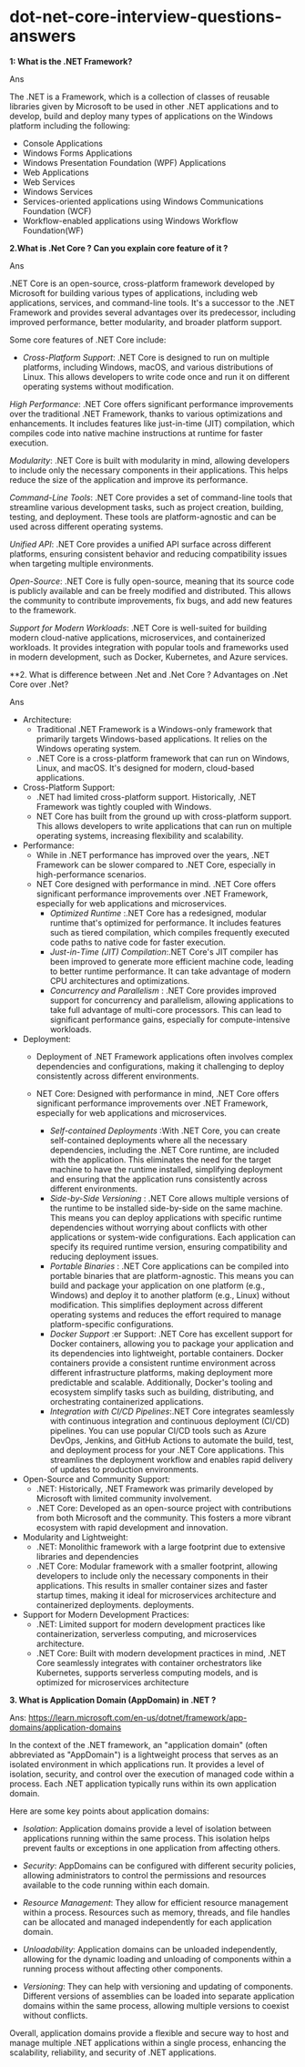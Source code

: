 # dot-net-core-interview-questions-answers

**1: What is the .NET Framework?**

Ans

The .NET is a Framework, which is a collection of classes of reusable libraries given by Microsoft to be used in other .NET applications and to develop, build and deploy many types of applications on the Windows platform including the following:

- Console Applications
- Windows Forms Applications
- Windows Presentation Foundation (WPF) Applications
- Web Applications
- Web Services
- Windows Services
- Services-oriented applications using Windows Communications Foundation (WCF)
- Workflow-enabled applications using Windows Workflow Foundation(WF)

**2.What is .Net Core ? Can you explain core feature of it ?**

Ans

.NET Core is an open-source, cross-platform framework developed by Microsoft for building various types of applications, including web applications, services, and command-line tools. It's a successor to the .NET Framework and provides several advantages over its predecessor, including improved performance, better modularity, and broader platform support.

Some core features of .NET Core include:

- _Cross-Platform_ _Support_: .NET Core is designed to run on multiple platforms, including Windows, macOS, and various distributions of Linux. This allows developers to write code once and run it on different operating systems without modification.

_High_ _Performance_: .NET Core offers significant performance improvements over the traditional .NET Framework, thanks to various optimizations and enhancements. It includes features like just-in-time (JIT) compilation, which compiles code into native machine instructions at runtime for faster execution.

_Modularity_: .NET Core is built with modularity in mind, allowing developers to include only the necessary components in their applications. This helps reduce the size of the application and improve its performance.

_Command-Line_ _Tools_: .NET Core provides a set of command-line tools that streamline various development tasks, such as project creation, building, testing, and deployment. These tools are platform-agnostic and can be used across different operating systems.

_Unified_ _API_: .NET Core provides a unified API surface across different platforms, ensuring consistent behavior and reducing compatibility issues when targeting multiple environments.

_Open-Source_: .NET Core is fully open-source, meaning that its source code is publicly available and can be freely modified and distributed. This allows the community to contribute improvements, fix bugs, and add new features to the framework.

_Support_ _for_ _Modern_ _Workloads_: .NET Core is well-suited for building modern cloud-native applications, microservices, and containerized workloads. It provides integration with popular tools and frameworks used in modern development, such as Docker, Kubernetes, and Azure services.


**2. What is difference between .Net and .Net Core ? Advantages on .Net Core over .Net? 

Ans
- Architecture:
    - Traditional .NET Framework is a Windows-only framework that primarily targets Windows-based applications. It relies on the Windows operating system.
    - .NET Core is a cross-platform framework that can run on Windows, Linux, and macOS. It's designed for modern, cloud-based applications.
- Cross-Platform Support:
    - .NET had limited cross-platform support. Historically, .NET Framework was tightly coupled with Windows.
    - NET Core has built from the ground up with cross-platform support. This allows developers to write applications that can run on multiple operating systems, increasing flexibility and scalability.
- Performance:
    - While in .NET performance has improved over the years, .NET Framework can be slower compared to .NET Core, especially in high-performance scenarios.
    - NET Core designed with performance in mind. .NET Core offers significant performance improvements over .NET Framework, especially for web applications and microservices.
        - _Optimized_ _Runtime_ :.NET Core has a redesigned, modular runtime that's optimized for performance. It includes features such as tiered compilation, which compiles frequently executed code paths to native code for faster execution.
        - _Just_-_in_-_Time_ _(JIT)_ _Compilation_:.NET Core's JIT compiler has been improved to generate more efficient machine code, leading to better runtime performance. It can take advantage of modern CPU architectures and optimizations.
        - _Concurrency_ _and_ _Parallelism_ : .NET Core provides improved support for concurrency and parallelism, allowing applications to take full advantage of multi-core processors. This can lead to significant performance gains, especially for compute-intensive workloads.
- Deployment:
    - Deployment of .NET Framework applications often involves complex dependencies and configurations, making it challenging to deploy consistently across different environments.
    - NET Core: Designed with performance in mind, .NET Core offers significant performance improvements over .NET Framework, especially for web applications and microservices.

        - _Self-contained_ _Deployments_ :With .NET Core, you can create self-contained deployments where all the necessary dependencies, including the .NET Core runtime, are included with the application. This eliminates the need for the target machine to have the runtime installed, simplifying deployment and ensuring that the application runs consistently across different environments.
        - _Side-by-Side_ _Versioning_ : .NET Core allows multiple versions of the runtime to be installed side-by-side on the same machine. This means you can deploy applications with specific runtime dependencies without worrying about conflicts with other applications or system-wide configurations. Each application can specify its required runtime version, ensuring compatibility and reducing deployment issues.
        - _Portable_ _Binaries_ : .NET Core applications can be compiled into portable binaries that are platform-agnostic. This means you can build and package your application on one platform (e.g., Windows) and deploy it to another platform (e.g., Linux) without modification. This simplifies deployment across different operating systems and reduces the effort required to manage platform-specific configurations.
        - _Docker_ _Support_ :er Support: .NET Core has excellent support for Docker containers, allowing you to package your application and its dependencies into lightweight, portable containers. Docker containers provide a consistent runtime environment across different infrastructure platforms, making deployment more predictable and scalable. Additionally, Docker's tooling and ecosystem simplify tasks such as building, distributing, and orchestrating containerized applications.
        - _Integration_ _with_ _CI/CD_ _Pipelines_:.NET Core integrates seamlessly with continuous integration and continuous deployment (CI/CD) pipelines. You can use popular CI/CD tools such as Azure DevOps, Jenkins, and GitHub Actions to automate the build, test, and deployment process for your .NET Core applications. This streamlines the deployment workflow and enables rapid delivery of updates to production environments.
- Open-Source and Community Support:
    - .NET: Historically, .NET Framework was primarily developed by Microsoft with limited community involvement.
    - .NET Core: Developed as an open-source project with contributions from both Microsoft and the community. This fosters a more vibrant ecosystem with rapid development and innovation.
- Modularity and Lightweight:
    - .NET: Monolithic framework with a large footprint due to extensive libraries and dependencies
    - .NET Core: Modular framework with a smaller footprint, allowing developers to include only the necessary components in their applications. This results in smaller container sizes and faster startup times, making it ideal for microservices architecture and containerized deployments.
deployments.
- Support for Modern Development Practices:
    - .NET: Limited support for modern development practices like containerization, serverless computing, and microservices architecture.
    - .NET Core: Built with modern development practices in mind, .NET Core seamlessly integrates with container orchestrators like Kubernetes, supports serverless computing models, and is optimized for microservices architecture


**3. What is Application Domain (AppDomain) in .NET ?**

Ans: https://learn.microsoft.com/en-us/dotnet/framework/app-domains/application-domains

In the context of the .NET framework, an "application domain" (often abbreviated as "AppDomain") is a lightweight process that serves as an isolated environment in which applications run. It provides a level of isolation, security, and control over the execution of managed code within a process. Each .NET application typically runs within its own application domain.

Here are some key points about application domains:

- _Isolation_: Application domains provide a level of isolation between applications running within the same process. This isolation helps prevent faults or exceptions in one application from affecting others.

- _Security_: AppDomains can be configured with different security policies, allowing administrators to control the permissions and resources available to the code running within each domain.

- _Resource_ _Management_: They allow for efficient resource management within a process. Resources such as memory, threads, and file handles can be allocated and managed independently for each application domain.

- _Unloadability_: Application domains can be unloaded independently, allowing for the dynamic loading and unloading of components within a running process without affecting other components.

- _Versioning_: They can help with versioning and updating of components. Different versions of assemblies can be loaded into separate application domains within the same process, allowing multiple versions to coexist without conflicts.

Overall, application domains provide a flexible and secure way to host and manage multiple .NET applications within a single process, enhancing the scalability, reliability, and security of .NET applications.













